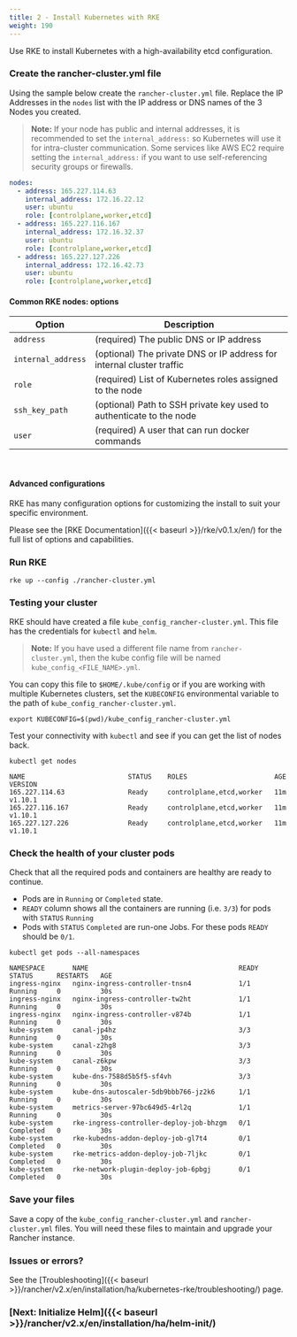 ```yaml
---
title: 2 - Install Kubernetes with RKE
weight: 190
---
```


Use RKE to install Kubernetes with a high-availability etcd configuration.

### Create the rancher-cluster.yml file

Using the sample below create the `rancher-cluster.yml` file. Replace the IP Addresses in the `nodes` list with the IP address or DNS names of the 3 Nodes you created.

> **Note:** If your node has public and internal addresses, it is recommended to set the `internal_address:` so Kubernetes will use it for intra-cluster communication.  Some services like AWS EC2 require setting the `internal_address:` if you want to use self-referencing security groups or firewalls.

```yaml
nodes:
  - address: 165.227.114.63
    internal_address: 172.16.22.12
    user: ubuntu
    role: [controlplane,worker,etcd]
  - address: 165.227.116.167
    internal_address: 172.16.32.37
    user: ubuntu
    role: [controlplane,worker,etcd]
  - address: 165.227.127.226
    internal_address: 172.16.42.73
    user: ubuntu
    role: [controlplane,worker,etcd]
```

#### Common RKE nodes: options

| Option | Description |
| --- | --- |
| `address` | (required) The public DNS or IP address |
| `internal_address` | (optional) The private DNS or IP address for internal cluster traffic |
| `role` | (required) List of Kubernetes roles assigned to the node |
| `ssh_key_path` | (optional) Path to SSH private key used to authenticate to the node |
| `user` | (required) A user that can run docker commands |

<br/>

#### Advanced configurations

RKE has many configuration options for customizing the install to suit your specific environment.

Please see the [RKE Documentation]({{< baseurl >}}/rke/v0.1.x/en/) for the full list of options and capabilities.

### Run RKE

```
rke up --config ./rancher-cluster.yml
```

### Testing your cluster

RKE should have created a file `kube_config_rancher-cluster.yml`. This file has the credentials for `kubectl` and `helm`.

> **Note:** If you have used a different file name from `rancher-cluster.yml`, then the kube config file will be named `kube_config_<FILE_NAME>.yml`.

You can copy this file to `$HOME/.kube/config` or if you are working with multiple Kubernetes clusters, set the `KUBECONFIG` environmental variable to the path of `kube_config_rancher-cluster.yml`.

```
export KUBECONFIG=$(pwd)/kube_config_rancher-cluster.yml
```

Test your connectivity with `kubectl` and see if you can get the list of nodes back.

```
kubectl get nodes

NAME                          STATUS    ROLES                      AGE       VERSION
165.227.114.63                Ready     controlplane,etcd,worker   11m       v1.10.1
165.227.116.167               Ready     controlplane,etcd,worker   11m       v1.10.1
165.227.127.226               Ready     controlplane,etcd,worker   11m       v1.10.1
```

### Check the health of your cluster pods

Check that all the required pods and containers are healthy are ready to continue.

* Pods are in `Running` or `Completed` state.
* `READY` column shows all the containers are running (i.e. `3/3`) for pods with `STATUS` `Running`
* Pods with `STATUS` `Completed` are run-one Jobs. For these pods `READY` should be `0/1`.

```
kubectl get pods --all-namespaces

NAMESPACE       NAME                                      READY     STATUS      RESTARTS   AGE
ingress-nginx   nginx-ingress-controller-tnsn4            1/1       Running     0          30s
ingress-nginx   nginx-ingress-controller-tw2ht            1/1       Running     0          30s
ingress-nginx   nginx-ingress-controller-v874b            1/1       Running     0          30s
kube-system     canal-jp4hz                               3/3       Running     0          30s
kube-system     canal-z2hg8                               3/3       Running     0          30s
kube-system     canal-z6kpw                               3/3       Running     0          30s
kube-system     kube-dns-7588d5b5f5-sf4vh                 3/3       Running     0          30s
kube-system     kube-dns-autoscaler-5db9bbb766-jz2k6      1/1       Running     0          30s
kube-system     metrics-server-97bc649d5-4rl2q            1/1       Running     0          30s
kube-system     rke-ingress-controller-deploy-job-bhzgm   0/1       Completed   0          30s
kube-system     rke-kubedns-addon-deploy-job-gl7t4        0/1       Completed   0          30s
kube-system     rke-metrics-addon-deploy-job-7ljkc        0/1       Completed   0          30s
kube-system     rke-network-plugin-deploy-job-6pbgj       0/1       Completed   0          30s
```

### Save your files

Save a copy of the `kube_config_rancher-cluster.yml` and `rancher-cluster.yml` files. You will need these files to maintain and upgrade your Rancher instance.

### Issues or errors?

See the [Troubleshooting]({{< baseurl >}}/rancher/v2.x/en/installation/ha/kubernetes-rke/troubleshooting/) page.

### [Next: Initialize Helm]({{< baseurl >}}/rancher/v2.x/en/installation/ha/helm-init/)
